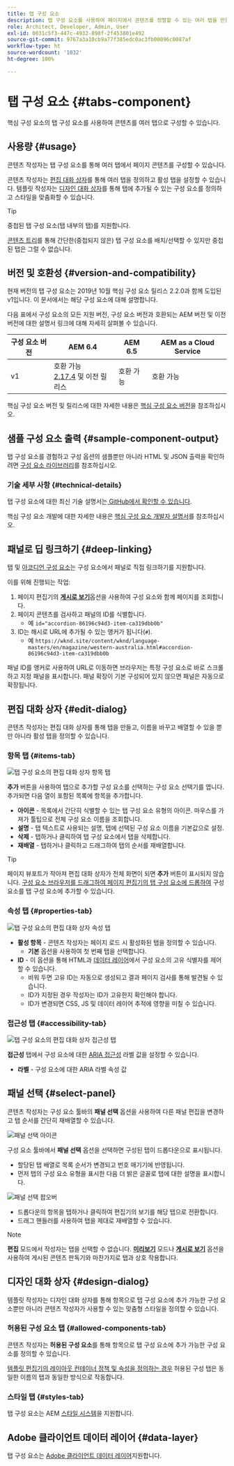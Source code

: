 ```yaml
---
title: 탭 구성 요소
description: 탭 구성 요소를 사용하여 페이지에서 콘텐츠를 정렬할 수 있는 여러 탭을 만들 수 있습니다.
role: Architect, Developer, Admin, User
exl-id: 0031c5f3-447c-4932-898f-2f453801e492
source-git-commit: 9767a3a10cb9a77f385edc0ac3fb00096c0087af
workflow-type: ht
source-wordcount: '1032'
ht-degree: 100%

---
```


# 탭 구성 요소 {#tabs-component}

핵심 구성 요소의 탭 구성 요소를 사용하여 콘텐츠를 여러 탭으로 구성할 수 있습니다.

## 사용량 {#usage}

콘텐츠 작성자는 탭 구성 요소를 통해 여러 탭에서 페이지 콘텐츠를 구성할 수 있습니다.

콘텐츠 작성자는 [편집 대화 상자](#edit-dialog)를 통해 여러 탭을 정의하고 활성 탭을 설정할 수 있습니다. 템플릿 작성자는 [디자인 대화 상자](#design-dialog)를 통해 탭에 추가될 수 있는 구성 요소를 정의하고 스타일을 맞춤화할 수 있습니다.

>[!TIP]
>
>중첩된 탭 구성 요소(탭 내부의 탭)를 지원합니다.
>
>[콘텐츠 트리](https://experienceleague.adobe.com/docs/experience-manager-cloud-service/sites/authoring/fundamentals/environment-tools.html#content-tree)를 통해 간단한(중첩되지 않은) 탭 구성 요소를 배치/선택할 수 있지만 중첩된 탭은 그럴 수 없습니다.

## 버전 및 호환성 {#version-and-compatibility}

현재 버전의 탭 구성 요소는 2019년 10월 핵심 구성 요소 릴리스 2.2.0과 함께 도입된 v1입니다. 이 문서에서는 해당 구성 요소에 대해 설명합니다.

다음 표에서 구성 요소의 모든 지원 버전, 구성 요소 버전과 호환되는 AEM 버전 및 이전 버전에 대한 설명서 링크에 대해 자세히 살펴볼 수 있습니다.

| 구성 요소 버전 | AEM 6.4 | AEM 6.5 | AEM as a Cloud Service |
|--- |--- |--- |---|
| v1 | 호환 가능 <br>[2.17.4](/help/versions.md) 및 이전 릴리스 | 호환 가능 | 호환 가능 |

핵심 구성 요소 버전 및 릴리스에 대한 자세한 내용은 [핵심 구성 요소 버전](/help/versions.md)을 참조하십시오.

## 샘플 구성 요소 출력 {#sample-component-output}

탭 구성 요소를 경험하고 구성 옵션의 샘플뿐만 아니라 HTML 및 JSON 출력을 확인하려면 [구성 요소 라이브러리](https://adobe.com/go/aem_cmp_library_tabs_kr)를 참조하십시오.

### 기술 세부 사항 {#technical-details}

탭 구성 요소에 대한 최신 기술 설명서는[ GitHub에서 확인할 수 있습니다](https://adobe.com/go/aem_cmp_tech_tabs_v1_kr).

핵심 구성 요소 개발에 대한 자세한 내용은 [핵심 구성 요소 개발자 설명서](/help/developing/overview.md)를 참조하십시오.

## 패널로 딥 링크하기 {#deep-linking}

탭 및 [아코디언 구성 요소](accordion.md)는 구성 요소에서 패널로 직접 링크하기를 지원합니다.

이를 위해 진행되는 작업:

1. 페이지 편집기의 **[게시로 보기](https://experienceleague.adobe.com/docs/experience-manager-cloud-service/sites/authoring/fundamentals/editing-content.html#view-as-published)**&#x200B;옵션을 사용하여 구성 요소와 함께 페이지를 조회합니다.
1. 페이지 콘텐츠를 검사하고 패널의 ID를 식별합니다.
   * 예 `id="accordion-86196c94d3-item-ca319dbb0b"`
1. ID는 해시로 URL에 추가될 수 있는 앵커가 됩니다(`#`).
   * 예 `https://wknd.site/content/wknd/language-masters/en/magazine/western-australia.html#accordion-86196c94d3-item-ca319dbb0b`

패널 ID를 앵커로 사용하여 URL로 이동하면 브라우저는 특정 구성 요소로 바로 스크롤하고 지정 패널을 표시합니다. 패널 확장이 기본 구성되어 있지 않으면 패널은 자동으로 확장됩니다.

## 편집 대화 상자 {#edit-dialog}

콘텐츠 작성자는 편집 대화 상자를 통해 탭을 만들고, 이름을 바꾸고 배열할 수 있을 뿐만 아니라 활성 탭을 정의할 수 있습니다.

### 항목 탭 {#items-tab}

![탭 구성 요소의 편집 대화 상자 항목 탭](/help/assets/tabs-edit-items.png)

**추가** 버튼을 사용하여 탭으로 추가할 구성 요소를 선택하는 구성 요소 선택기를 엽니다. 추가되면 다음 열이 포함된 목록에 항목을 추가합니다.

* **아이콘** - 목록에서 간단히 식별할 수 있는 탭 구성 요소 유형의 아이콘. 마우스를 가져가 툴팁으로 전체 구성 요소 이름을 조회합니다.
* **설명** - 탭 텍스트로 사용되는 설명, 탭에 선택된 구성 요소 이름을 기본값으로 설정.
* **삭제** - 탭하거나 클릭하여 탭 구성 요소에서 탭을 삭제합니다.
* **재배열** - 탭하거나 클릭하고 드래그하여 탭의 순서를 재배열합니다.

>[!TIP]
>
>페이지 뷰포트가 작아져 편집 대화 상자가 전체 화면이 되면 **추가** 버튼이 표시되지 않습니다. [구성 요소 브라우저를 드래그하여 페이지 편집기의 탭 구성 요소에 드롭하여](https://experienceleague.adobe.com/docs/experience-manager-cloud-service/sites/authoring/fundamentals/editing-content.html#inserting-a-component) 구성 요소를 탭 구성 요소에 추가할 수 있습니다.

### 속성 탭 {#properties-tab}

![탭 구성 요소의 편집 대화 상자 속성 탭](/help/assets/tabs-edit-properties.png)

* **활성 항목** - 콘텐츠 작성자는 페이지 로드 시 활성화된 탭을 정의할 수 있습니다.
   * **기본** 옵션을 사용하여 첫 번째 탭을 선택합니다.
* **ID** - 이 옵션을 통해 HTML과 [데이터 레이어](/help/developing/data-layer/overview.md)에서 구성 요소의 고유 식별자를 제어할 수 있습니다.
   * 비워 두면 고유 ID는 자동으로 생성되고 결과 페이지 검사를 통해 발견될 수 있습니다.
   * ID가 지정된 경우 작성자는 ID가 고유한지 확인해야 합니다.
   * ID가 변경되면 CSS, JS 및 데이터 레이어 추적에 영향을 미칠 수 있습니다.

### 접근성 탭 {#accessibility-tab}

![탭 구성 요소의 편집 대화 상자 접근성 탭](/help/assets/tabs-edit-accessibility.png)

**접근성** 탭에서 구성 요소에 대한 [ARIA 접근성](https://www.w3.org/WAI/standards-guidelines/aria/) 라벨 값을 설정할 수 있습니다.

* **라벨** - 구성 요소에 대한 ARIA 라벨 속성 값

## 패널 선택 {#select-panel}

콘텐츠 작성자는 구성 요소 툴바의 **패널 선택** 옵션을 사용하여 다른 패널 편집을 변경하고 탭 순서를 간단히 재배열할 수 있습니다.

![패널 선택 아이콘](/help/assets/select-panel-icon.png)

구성 요소 툴바에서 **패널 선택** 옵션을 선택하면 구성된 탭이 드롭다운으로 표시됩니다.

* 할당된 탭 배열로 목록 순서가 변경되고 번호 매기기에 반영됩니다.
* 먼저 탭의 구성 요소 유형을 표시한 다음 더 밝은 글꼴로 탭에 대한 설명을 표시합니다.

![패널 선택 팝오버](/help/assets/select-panel-popover.png)

* 드롭다운의 항목을 탭하거나 클릭하여 편집기의 보기를 해당 탭으로 전환합니다.
* 드래그 핸들러를 사용하여 탭을 제대로 재배열할 수 있습니다.

>[!NOTE]
>
>**편집** 모드에서 작성자는 탭을 선택할 수 없습니다. **[미리보기](https://experienceleague.adobe.com/docs/experience-manager-cloud-service/sites/authoring/fundamentals/editing-content.html#preview-mode)** 모드나 **[게시로 보기](https://experienceleague.adobe.com/docs/experience-manager-cloud-service/sites/authoring/fundamentals/editing-content.html#view-as-published)** 옵션을 사용하여 게시된 콘텐츠 판독기와 마찬가지로 탭과 상호 작용합니다.

## 디자인 대화 상자 {#design-dialog}

템플릿 작성자는 디자인 대화 상자를 통해 항목으로 탭 구성 요소에 추가 가능한 구성 요소뿐만 아니라 콘텐츠 작성자가 사용할 수 있는 맞춤형 스타일을 정의할 수 있습니다.

### 허용된 구성 요소 탭 {#allowed-components-tab}

콘텐츠 작성자는 **허용된 구성 요소**&#x200B;를 통해 항목으로 탭 구성 요소에 추가 가능한 구성 요소를 정의할 수 있습니다.

[템플릿 편집기의 레이아웃 컨테이너 정책 및 속성을 정의하는 경우](https://experienceleague.adobe.com/docs/experience-manager-cloud-service/sites/authoring/features/templates.html) 허용된 구성 탭은 동일한 이름의 탭과 동일한 방식으로 작동합니다.

### 스타일 탭 {#styles-tab}

탭 구성 요소는 AEM [스타일 시스템](/help/get-started/authoring.md#component-styling)을 지원합니다.

## Adobe 클라이언트 데이터 레이어 {#data-layer}

탭 구성 요소는 [ Adobe 클라이언트 데이터 레이어](/help/developing/data-layer/overview.md)지원합니다.
